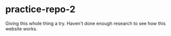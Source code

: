 # practice-repo-2
Giving this whole thing a try.
Haven't done enough research to see how this website works.
